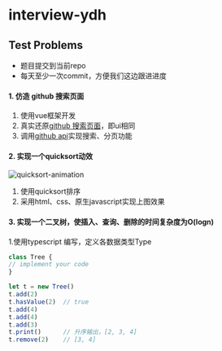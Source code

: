 # interview-ydh

## Test Problems

* 题目提交到当前repo
* 每天至少一次commit，方便我们这边跟进进度

#### 1. 仿造 github 搜索页面  
  1. 使用vue框架开发
  2. 真实还原[github 搜索页面][github_search]，即ui相同
  3. 调用[github api][github_api_v3]实现搜索、分页功能

#### 2. 实现一个quicksort动效

![quicksort-animation](https://images2017.cnblogs.com/blog/849589/201710/849589-20171015230936371-1413523412.gif)
  1. 使用quicksort排序
  2. 采用html、css、原生javascript实现上图效果

#### 3. 实现一个二叉树，使插入、查询、删除的时间复杂度为O(logn)
  1.使用typescript 编写，定义各数据类型Type

```javascript
class Tree {
// implement your code
}

let t = new Tree()
t.add(2)
t.hasValue(2)  // true
t.add(4)
t.add(4)
t.add(3)
t.print()      // 升序输出，[2, 3, 4]
t.remove(2)    // [3, 4]
```

[composition-api]:https://github.com/vuejs/composition-api
[github_search]:https://github.com/search?q=git
[github_api_v3]:https://developer.github.com/v3/
